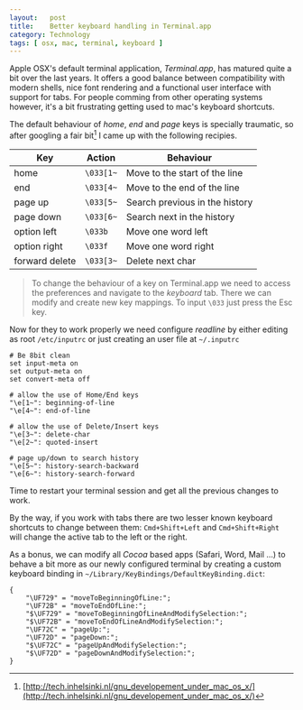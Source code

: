 ```yaml
---
layout:   post
title:    Better keyboard handling in Terminal.app  
category: Technology
tags: [ osx, mac, terminal, keyboard ]
---
```


Apple OSX's default terminal application, _Terminal.app_, has matured 
quite a bit over the last years. It offers a good balance between compatibility with
modern shells, nice font rendering and a functional user interface with support 
for tabs. For people comming from other operating systems however, it's a bit 
frustrating getting used to mac's keyboard shortcuts.

The default behaviour of _home_, _end_ and _page_ keys is specially traumatic, so
after googling a fair bit[^1] I came up with the following recipies.

Key            | Action        | Behaviour
---------------|---------------|---------------------------------
home           | `\033[1~`     | Move to the start of the line
end            | `\033[4~`     | Move to the end of the line
page up        | `\033[5~`     | Search previous in the history 
page down      | `\033[6~`     | Search next in the history
option left    | `\033b`       | Move one word left
option right   | `\033f`       | Move one word right 
forward delete | `\033[3~`     | Delete next char


> To change the behaviour of a key on Terminal.app we need to access the preferences
> and navigate to the _keyboard_ tab. There we can modify and create new key
> mappings. To input `\033` just press the Esc key.


Now for they to work properly we need configure _readline_ by either editing as
root `/etc/inputrc` or just creating an user file at `~/.inputrc`

    # Be 8bit clean
    set input-meta on
    set output-meta on
    set convert-meta off

    # allow the use of Home/End keys
    "\e[1~": beginning-of-line
    "\e[4~": end-of-line

    # allow the use of Delete/Insert keys
    "\e[3~": delete-char
    "\e[2~": quoted-insert

    # page up/down to search history
    "\e[5~": history-search-backward
    "\e[6~": history-search-forward


Time to restart your terminal session and get all the previous changes to work.

By the way, if you work with tabs there are two lesser known keyboard shortcuts to 
change between them: `Cmd+Shift+Left` and `Cmd+Shift+Right` will change the active 
tab to the left or the right.

As a bonus, we can modify all _Cocoa_ based apps (Safari, Word, Mail ...) to 
behave a bit more as our newly configured terminal by creating a custom keyboard
binding in `~/Library/KeyBindings/DefaultKeyBinding.dict`:

    {
        "\UF729" = "moveToBeginningOfLine:"; 
        "\UF72B" = "moveToEndOfLine:"; 
        "$\UF729" = "moveToBeginningOfLineAndModifySelection:";
        "$\UF72B" = "moveToEndOfLineAndModifySelection:";
        "\UF72C" = "pageUp:"; 
        "\UF72D" = "pageDown:"; 
        "$\UF72C" = "pageUpAndModifySelection:"; 
        "$\UF72D" = "pageDownAndModifySelection:"; 
    }
    


[^1]: [http://tech.inhelsinki.nl/gnu_developement_under_mac_os_x/](http://tech.inhelsinki.nl/gnu_developement_under_mac_os_x/)





